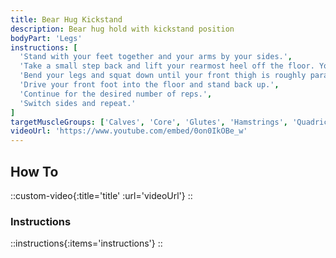 ```yaml
---
title: Bear Hug Kickstand
description: Bear hug hold with kickstand position
bodyPart: 'Legs'
instructions: [
  'Stand with your feet together and your arms by your sides.',
  'Take a small step back and lift your rearmost heel off the floor. Your back leg provides balance and support, but most of your weight should be on your front leg.',
  'Bend your legs and squat down until your front thigh is roughly parallel to the floor. Raise your arms to the front for balance if required. Try to keep your torso upright.',
  'Drive your front foot into the floor and stand back up.',
  'Continue for the desired number of reps.',
  'Switch sides and repeat.'
]
targetMuscleGroups: ['Calves', 'Core', 'Glutes', 'Hamstrings', 'Quadriceps']
videoUrl: 'https://www.youtube.com/embed/0on0IkOBe_w'
---
```


## How To

::custom-video{:title='title' :url='videoUrl'}
::

### Instructions

::instructions{:items='instructions'}
::
